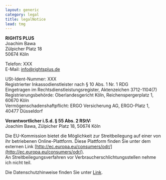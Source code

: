 ```yaml
---
layout: generic
category: legal
title: legalNotice
lead: tmg
---
```


**RIGHTS PLUS**  
Joachim Bawa  
Zülpicher Platz 18  
50674 Köln  

Telefon: XXX  
E-Mail: info@rightsplus.de

USt-Ident-Nummer: XXX  
Registrierter Inkassodienstleister nach § 10 Abs. 1 Nr. 1 RDG  
Eingetragen im Rechtsdienstleistungsregister, Aktenzeichen 3712-1104(7)  
Registrierungsbehörde: Oberlandesgericht Köln, Reichenspergerplatz 1, 60670 Köln  
Vermögenschadenshaftpflicht: ERGO Versicherung AG, ERGO-Platz 1, 40477 Düsseldorf  

**Verantwortlicher i.S.d. § 55 Abs. 2 RStV:**  
Joachim Bawa, Zülpicher Platz 18, 50674 Köln  

Die EU-Kommission bietet die Möglichkeit zur Streitbeilegung auf einer von ihr betriebenen Online-Plattform. Diese Plattform finden Sie unter dem externen Link [http://ec.europa.eu/consumers/odr/](http://ec.europa.eu/consumers/odr/).  
An Streitbeilegungsverfahren vor Verbraucherschlichtungsstellen nehme ich nicht teil.

Die Datenschutzhinweise finden Sie unter [Link](/datenschutz).
